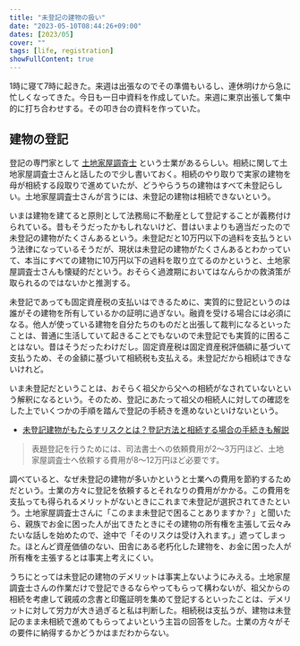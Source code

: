```yaml
---
title: "未登記の建物の扱い"
date: "2023-05-10T08:44:26+09:00"
dates: [2023/05]
cover: ""
tags: [life, registration]
showFullContent: true
---
```


1時に寝て7時に起きた。来週は出張なのでその準備もいるし、連休明けから急に忙しくなってきた。今日も一日中資料を作成していた。来週に東京出張して集中的に打ち合わせする。その叩き台の資料を作っていた。

## 建物の登記

登記の専門家として [土地家屋調査士](https://www.chosashi.or.jp/investigator/about/) という士業があるらしい。相続に関して土地家屋調査士さんと話したので少し書いておく。相続のやり取りで実家の建物を母が相続する段取りで進めていたが、どうやらうちの建物はすべて未登記らしい。土地家屋調査士さんが言うには、未登記の建物は相続できないという。

いまは建物を建てると原則として法務局に不動産として登記することが義務付けられている。昔もそうだったかもしれないけど、昔はいまよりも適当だったので未登記の建物がたくさんあるという。未登記だと10万円以下の過料を支払うという法律になっているそうだが、現状は未登記の建物がたくさんあるとわかっていて、本当にすべての建物に10万円以下の過料を取り立てるのかというと、土地家屋調査士さんも懐疑的だという。おそらく過渡期においてはなんらかの救済策が取られるのではないかと推測する。

未登記であっても固定資産税の支払いはできるために、実質的に登記というのは誰がその建物を所有しているかの証明に過ぎない。融資を受ける場合には必須になる。他人が使っている建物を自分たちのものだと出張して裁判になるといったことは、普通に生活していて起きることでもないので未登記でも実質的に困ることはない。昔はそうだったわけだし。固定資産税は固定資産税評価額に基づいて支払うため、その金額に基づいて相続税も支払える。未登記だから相続はできないけれど。

いま未登記だということは、おそらく祖父から父への相続がなされていないという解釈になるという。そのため、登記にあたって祖父の相続人に対しての確認をした上でいくつかの手順を踏んで登記の手続きを進めないといけないという。

* [未登記建物がもたらすリスクとは？登記方法と相続する場合の手続きも解説](https://www.yasiro.co.jp/eitaikuyo/media/archives/6972)

> 表題登記を行うためには、司法書士への依頼費用が2〜3万円ほど、土地家屋調査士へ依頼する費用が8〜12万円ほど必要です。

調べていると、なぜ未登記の建物が多いかというと士業への費用を節約するためだという。士業の方々に登記を依頼するとそれなりの費用がかかる。この費用を支払っても得られるメリットがないときにこれまで未登記が選択されてきたという。土地家屋調査士さんに「このまま未登記で困ることありますか？」と聞いたら、親族でお金に困った人が出てきたときにその建物の所有権を主張して云々みたいな話しを始めたので、途中で「そのリスクは受け入れます。」遮ってしまった。ほとんど資産価値のない、田舎にある老朽化した建物を、お金に困った人が所有権を主張するとは事実上考えにくい。

うちにとっては未登記の建物のデメリットは事実上ないようにみえる。土地家屋調査士さんの作業だけで登記できるならやってもらって構わないが、祖父からの相続を考慮して親戚の念書と印鑑証明を集めて登記するといったことは、デメリットに対して労力が大き過ぎると私は判断した。相続税は支払うが、建物は未登記のまま未相続で進めてもらってよいという主旨の回答をした。士業の方々がその要件に納得するかどうかはまだわからない。
